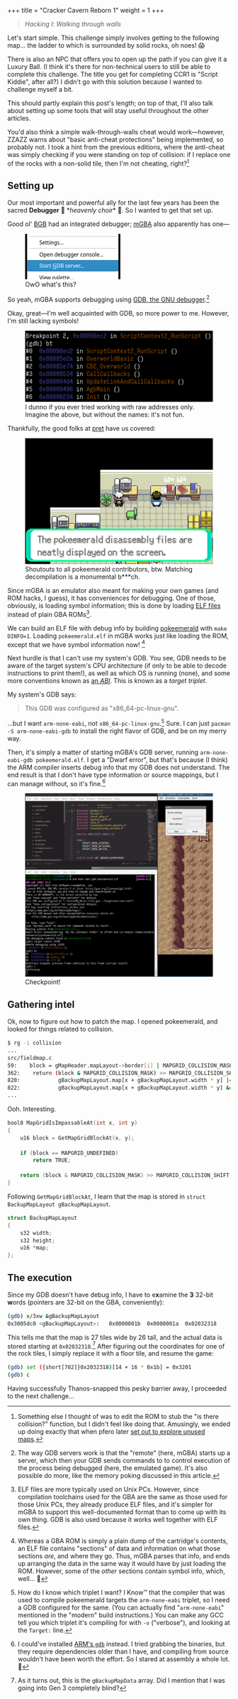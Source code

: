 +++
title = "Cracker Cavern Reborn 1"
weight = 1
+++

> *Hacking Ⅰ: Walking through walls*

<!-- more -->

Let's start simple.
This challenge simply involves getting to the following map... the ladder to which is surrounded by solid rocks, oh noes! 😱

There is also an NPC that offers you to open up the path if you can give it a Luxury Ball.
(I think it's there for non-technical users to still be able to complete this challenge. The title you get for completing CCR1 is "Script Kiddie", after all?)
I didn't go with this solution because I wanted to challenge myself a bit.

This should partly explain this post's length; on top of that, I'll also talk about setting up some tools that will stay useful throughout the other articles.

You'd also think a simple walk-through-walls cheat would work—however, ZZAZZ warns about "basic anti-cheat protections" being implemented, so probably not.
I took a hint from the previous editions, where the anti-cheat was simply checking if you were standing on top of collision: if I replace one of the rocks with a non-solid tile, then I'm not cheating, right?[^wtw]

[^wtw]: Something else I thought of was to edit the ROM to stub the "is there collision?" function, but I didn't feel like doing that. Amusingly, we ended up doing exactly that when pfero later [set out to explore unused maps](//cdn.discordapp.com/attachments/959199845191659540/960527009866473562/output.mp4).

## Setting up

Our most important and powerful ally for the last few years has been the sacred **Debugger** 👼&nbsp;\**heavenly choir*\*&nbsp;👼.
So I wanted to get that set up.

Good ol' [BGB](//bgb.bircd.org) had an integrated debugger; [mGBA](//mgba.io) also apparently has one—

<figure>
<img alt="screenshot of GDB option in mGBA's Tools menu" src="gdb_srv.png">
<figcaption>OwO what's this?</figcaption>
</figure>

So yeah, mGBA supports debugging using [GDB, the GNU debugger](//sourceware.org/gdb).[^gdb_server]

Okay, great—I'm well acquainted with GDB, so more power to me.
However, I'm still lacking symbols!

<figure>
<img alt="Screenshot of a debugger backtrace" src="backtrace.png">
<figcaption>I dunno if you ever tried working with raw addresses only. Imagine the above, but without the names: it's not fun.</figcaption>
</figure>

Thankfully, the good folks at [pret](//github.com/pret) have us covered:

<figure>
<img alt="In-game text about pokeemerald" src="pokeemerald.png">
<figcaption>Shoutouts to all pokeemerald contributors, btw. Matching decompilation is a monumental b***ch.</figcaption>
</figure>

Since mGBA is an emulator also meant for making your own games (and ROM hacks, I guess), it has conveniences for debugging.
One of those, obviously, is loading symbol information; this is done by loading [ELF files](//en.wikipedia.org/wiki/Executable_and_Linkable_Format) instead of plain GBA ROMs[^elf].

We can build an ELF file with debug info by building [pokeemerald](//github.com/pret/pokeemerald) with `make DINFO=1`.
Loading `pokeemerald.elf` in mGBA works just like loading the ROM, except that we have symbol information now! [^relocs]

Next hurdle is that I can't use my system's GDB.
You see, GDB needs to be aware of the target system's CPU architecture (if only to be able to decode instructions to print them!), as well as which OS is running (none), and some more conventions known as [an *ABI*](//en.wikipedia.org/wiki/Application_binary_interface).
This is known as a *target triplet*.

My system's GDB says:
> This GDB was configured as "x86_64-pc-linux-gnu".

...but I want `arm-none-eabi`, not `x86_64-pc-linux-gnu`.[^which_triplet]
Sure. I can just `pacman -S arm-none-eabi-gdb` to install the right flavor of GDB, and be on my merry way.

Then, it's simply a matter of starting mGBA's GDB server, running `arm-none-eabi-gdb pokeemerald.elf`.
I get a "Dwarf error", but that's because (I think) the ARM compiler inserts debug info that my GDB does not understand.
The end result is that I don't have type information or source mappings, but I can manage without, so it's fine.[^arm_gdb]

<figure>
<img alt="Screenshot of a successful connection to mGBA" src="connected.png">
<figcaption>Checkpoint!</figcaption>
</figure>

[^gdb_server]: The way GDB servers work is that the "remote" (here, mGBA) starts up a server, which then your GDB sends commands to to control execution of the process being debugged (here, the emulated game). It's also possible do more, like the memory poking discussed in this article.

[^elf]: ELF files are more typically used on Unix PCs. However, since compilation toolchains used for the GBA are the same as those used for those Unix PCs, they already produce ELF files, and it's simpler for mGBA to support this well-documented format than to come up with its own thing. GDB is also used because it works well together with ELF files.

[^relocs]: Whereas a GBA ROM is simply a plain dump of the cartridge's contents, an ELF file contains "sections" of data and information on what those sections *are*, and where they go. Thus, mGBA parses that info, and ends up arranging the data in the same way it would have by just loading the ROM. However, some of the *other* sections contain symbol info, which, well... 👀

[^which_triplet]: How do I know which triplet I want? I Know™ that the compiler that was used to compile pokeemerald targets the `arm-none-eabi` triplet, so I need a GDB configured for the same. (You can actually find "`arm-none-eabi`" mentioned in the "modern" build instructions.) You can make any GCC tell you which triplet it's compiling for with `-v` ("verbose"), and looking at the `Target:` line.

[^arm_gdb]: I could've installed [ARM's `gdb`](//developer.arm.com/downloads/-/gnu-rm) instead. I tried grabbing the binaries, but they require dependencies older than I have, and compiling from source wouldn't have been worth the effort. So I stared at assembly a whole lot. 🙂

## Gathering intel

Ok, now to figure out how to patch the map.
I opened pokeemerald, and looked for things related to collision.

```bash
$ rg -i collision
...
src/fieldmap.c
59:    block = gMapHeader.mapLayout->border[i] | MAPGRID_COLLISION_MASK;                              \
362:    return (block & MAPGRID_COLLISION_MASK) >> MAPGRID_COLLISION_SHIFT;
820:            gBackupMapLayout.map[x + gBackupMapLayout.width * y] |= MAPGRID_COLLISION_MASK;
822:            gBackupMapLayout.map[x + gBackupMapLayout.width * y] &= ~MAPGRID_COLLISION_MASK;
...
```

Ooh. Interesting.

```c
bool8 MapGridIsImpassableAt(int x, int y)
{
    u16 block = GetMapGridBlockAt(x, y);

    if (block == MAPGRID_UNDEFINED)
        return TRUE;

    return (block & MAPGRID_COLLISION_MASK) >> MAPGRID_COLLISION_SHIFT;
}
```

Following `GetMapGridBlockAt`, I learn that the map is stored in `struct BackupMapLayout gBackupMapLayout`.

```c
struct BackupMapLayout
{
    s32 width;
    s32 height;
    u16 *map;
};
```

## The execution

Since my GDB doesn't have debug info, I have to e**x**amine the **3** 32-bit **w**ords (pointers are 32-bit on the GBA, conveniently):

```bash
(gdb) x/3xw &gBackupMapLayout
0x3005dc0 <gBackupMapLayout>:	0x0000001b	0x0000001a	0x02032318
```

This tells me that the map is 27 tiles wide by 26 tall, and the actual data is stored starting at `0x02032318`.[^gBackupMapData]
After figuring out the coordinates for one of the rock tiles, I simply replace it with a floor tile, and resume the game:

```bash
(gdb) set ({short[702]}0x2032318)[14 + 16 * 0x1b] = 0x3201
(gdb) c
```

Having successfully Thanos-snapped this pesky barrier away, I proceeded to the next challenge...

[^gBackupMapData]: As it turns out, this is the `gBackupMapData` array. Did I mention that I was going into Gen 3 completely blind?
